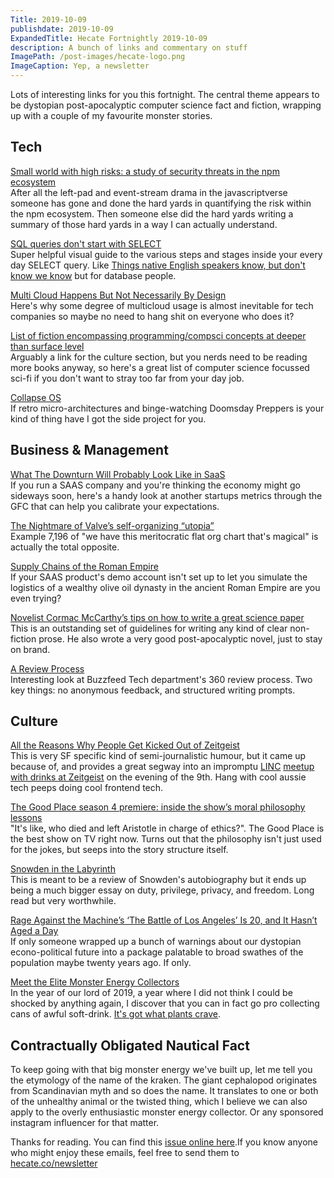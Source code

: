 ```yaml
---
Title: 2019-10-09
publishdate: 2019-10-09
ExpandedTitle: Hecate Fortnightly 2019-10-09
description: A bunch of links and commentary on stuff
ImagePath: /post-images/hecate-logo.png
ImageCaption: Yep, a newsletter
---
```

Lots of interesting links for you this fortnight. The central theme appears to be dystopian post-apocalyptic computer science fact and fiction, wrapping up with a couple of my favourite monster stories.

## Tech

[Small world with high risks: a study of security threats in the npm ecosystem](https://blog.acolyer.org/2019/09/30/small-world-with-high-risks/)<br>
After all the left-pad and event-stream drama in the javascriptverse someone has gone and done the hard yards in quantifying the risk within the npm ecosystem. Then someone else did the hard yards writing a summary of those hard yards in a way I can actually understand.

[SQL queries don't start with SELECT](https://jvns.ca/blog/2019/10/03/sql-queries-don-t-start-with-select/)<br>
Super helpful visual guide to the various steps and stages inside your every day SELECT query. Like [Things native English speakers know, but don't know we know](https://twitter.com/mattandersonnyt/status/772002757222002688) but for database people.

[Multi Cloud Happens But Not Necessarily By Design](https://stacksense.io/krishnan/thought-leadership/multi-cloud-happens-but-not-necessarily-by-design/)<br>
Here's why some degree of multicloud usage is almost inevitable for tech companies so maybe no need to hang shit on everyone who does it?

[List of fiction encompassing programming/compsci concepts at deeper than surface level](https://fiftysevendegreesofrad.github.io/hard-comp-fi-fiction-list/)<br>
Arguably a link for the culture section, but you nerds need to be reading more books anyway, so here's a great list of computer science focussed sci-fi if you don't want to stray too far from your day job.

[Collapse OS](https://collapseos.org/)<br>
If retro micro-architectures and binge-watching Doomsday Preppers is your kind of thing have I got the side project for you.

## Business & Management

[What The Downturn Will Probably Look Like in SaaS](https://medium.com/saastr-all-about-paid-web-services/what-the-downturn-will-probably-look-like-in-saas-c491eac8b6ff)<br>
If you run a SAAS company and you're thinking the economy might go sideways soon, here's a handy look at another startups metrics through the GFC that can help you calibrate your expectations.

[The Nightmare of Valve’s self-organizing “utopia”](https://medium.com/dunia-media/the-nightmare-of-valves-self-organizing-utopia-6d32d329ecdb)<br>
Example 7,196 of "we have this meritocratic flat org chart that's magical" is actually the total opposite.

[Supply Chains of the Roman Empire](https://www.scmglobe.com/supply-chains-roman-empire/)<br>
If your SAAS product's demo account isn't set up to let you simulate the logistics of a wealthy olive oil dynasty in the ancient Roman Empire are you even trying?

[Novelist Cormac McCarthy’s tips on how to write a great science paper](https://www.nature.com/articles/d41586-019-02918-5)<br>
This is an outstanding set of guidelines for writing any kind of clear non-fiction prose. He also wrote a very good post-apocalyptic novel, just to stay on brand.

[A Review Process](https://capwatkins.com/blog/a-review-process)<br>
Interesting look at Buzzfeed Tech department's 360 review process. Two key things: no anonymous feedback, and structured writing prompts.

## Culture

[All the Reasons Why People Get Kicked Out of Zeitgeist](https://thebolditalic.com/all-the-reasons-people-get-kicked-out-of-zeitgeist-the-bold-italic-san-francisco-57d7cc9de784)<br>
This is very SF specific kind of semi-journalistic humour, but it came up because of, and provides a great segway into an impromptu [LINC](https://linc.sh/) [meetup with drinks at Zeitgeist](https://twitter.com/glenmaddern/status/1181360494231162881) on the evening of the 9th. Hang with cool aussie tech peeps doing cool frontend tech.

[The Good Place season 4 premiere: inside the show’s moral philosophy lessons](https://www.vox.com/future-perfect/2019/9/26/20874217/the-good-place-season-premiere-season-4-moral-philosophy)<br>
"It's like, who died and left Aristotle in charge of ethics?". The Good Place is the best show on TV right now. Turns out that the philosophy isn't just used for the jokes, but seeps into the story structure itself.

[Snowden in the Labyrinth](https://www.nybooks.com/articles/2019/10/24/edward-snowden-labyrinth/)<br>
This is meant to be a review of Snowden's autobiography but it ends up being a much bigger essay on duty, privilege, privacy, and freedom. Long read but very worthwhile.

[Rage Against the Machine’s ‘The Battle of Los Angeles’ Is 20, and It Hasn’t Aged a Day](https://www.theringer.com/music/2019/7/29/8934549/rage-against-the-machine-battle-los-angeles-best-album-1999)<br>
If only someone wrapped up a bunch of warnings about our dystopian econo-political future into a package palatable to broad swathes of the population maybe twenty years ago. If only.

[Meet the Elite Monster Energy Collectors](https://melmagazine.com/en-us/story/monster-energy-collectors)<br>
In the year of our lord of 2019, a year where I did not think I could be shocked by anything again, I discover that you can in fact go pro collecting cans of awful soft-drink. [It's got what plants crave](https://www.youtube.com/watch?v=GFD2ggNxR1g).

## Contractually Obligated Nautical Fact

To keep going with that big monster energy we've built up, let me tell you the etymology of the name of the kraken. The giant cephalopod originates from Scandinavian myth and so does the name. It translates to one or both of the unhealthy animal or the twisted thing, which I believe we can also apply to the overly enthusiastic monster energy collector. Or any sponsored instagram influencer for that matter.

Thanks for reading. You can find this [issue online here](https://hecate.co/newsletter/2019-10-09).If you know anyone who might enjoy these emails, feel free to send them to [hecate.co/newsletter](https://hecate.co/newsletter/)

